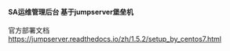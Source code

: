 #### SA运维管理后台 基于jumpserver堡垒机
官方部署文档  
https://jumpserver.readthedocs.io/zh/1.5.2/setup_by_centos7.html

